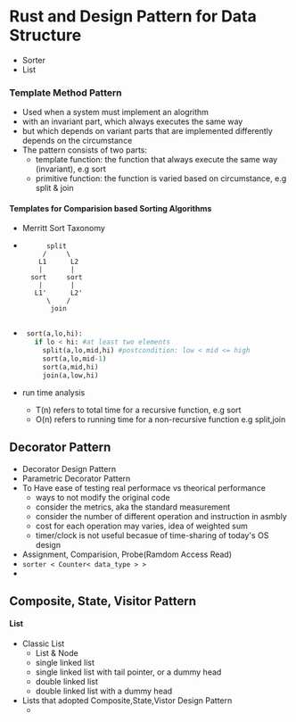 # Rust and Design Pattern for Data Structure

- Sorter
- List

### Template Method Pattern

- Used when a system must implement an alogrithm
- with an invariant part, which always executes the same way
- but which depends on variant parts that are implemented differently depends on the circumstance
- The pattern consists of two parts:
  - template function: the function that always execute the same way (invariant), e.g sort
  - primitive function: the function is varied based on circumstance, e.g split & join

#### Templates for Comparision based Sorting Algorithms

- Merritt Sort Taxonomy  

- ```
        split
       /     \
      L1      L2
      |       |
    sort     sort
      |       |
     L1'      L2'
        \    /
         join
    ```
   ```

- ```python
   sort(a,lo,hi):
     if lo < hi: #at least two elements
       split(a,lo,mid,hi) #postcondition: low < mid <= high
       sort(a,lo,mid-1)
       sort(a,mid,hi)
       join(a,low,hi)
   ```

- run time analysis

   - T(n) refers to total time for a recursive function, e.g sort
   - O(n) refers to running time for a non-recursive function e.g split,join

## Decorator Pattern

- Decorator Design Pattern
- Parametric Decorator Pattern
- To Have ease of testing real performace vs theorical performance
  - ways to not modify the original code
  - consider the metrics, aka the standard measurement
  - consider the number of different operation and instruction in asmbly
  - cost for each operation may varies, idea of weighted sum
  - timer/clock is not useful becasue of time-sharing of today's OS design
- Assignment, Comparision, Probe(Ramdom Access Read)
- `sorter < Counter< data_type > >`
- ​

## Composite, State, Visitor Pattern

#### List

- Classic List
  - List & Node
  - single linked list
  - single linked list with tail pointer, or a dummy head
  - double linked list
  - double linked list with a dummy head
- Lists that adopted Composite,State,Vistor Design Pattern
  - ​